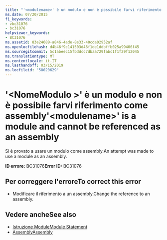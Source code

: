 ```yaml
---
title: "'<modulename>' è un modulo e non è possibile farvi riferimento come assembly"
ms.date: 07/20/2015
f1_keywords:
- vbc31076
- bc31076
helpviewer_keywords:
- BC31076
ms.assetid: 83e24689-a846-4ade-8e33-40cda02952af
ms.openlocfilehash: d4b46f9c141503d46f1de1ddbffb025a99406f45
ms.sourcegitcommit: 5c1abeec15fbddcc7dbaa729fabc1f1f29f12045
ms.translationtype: MT
ms.contentlocale: it-IT
ms.lasthandoff: 03/15/2019
ms.locfileid: "58020629"
---
```

# <a name="modulename-is-a-module-and-cannot-be-referenced-as-an-assembly"></a><span data-ttu-id="c7fde-102">'\<NomeModulo >' è un modulo e non è possibile farvi riferimento come assembly</span><span class="sxs-lookup"><span data-stu-id="c7fde-102">'\<modulename>' is a module and cannot be referenced as an assembly</span></span>
<span data-ttu-id="c7fde-103">Si è provato a usare un modulo come assembly.</span><span class="sxs-lookup"><span data-stu-id="c7fde-103">An attempt was made to use a module as an assembly.</span></span>  
  
 <span data-ttu-id="c7fde-104">**ID errore:** BC31076</span><span class="sxs-lookup"><span data-stu-id="c7fde-104">**Error ID:** BC31076</span></span>  
  
## <a name="to-correct-this-error"></a><span data-ttu-id="c7fde-105">Per correggere l'errore</span><span class="sxs-lookup"><span data-stu-id="c7fde-105">To correct this error</span></span>  
  
-   <span data-ttu-id="c7fde-106">Modificare il riferimento a un assembly.</span><span class="sxs-lookup"><span data-stu-id="c7fde-106">Change the reference to an assembly.</span></span>  
  
## <a name="see-also"></a><span data-ttu-id="c7fde-107">Vedere anche</span><span class="sxs-lookup"><span data-stu-id="c7fde-107">See also</span></span>

- [<span data-ttu-id="c7fde-108">Istruzione Module</span><span class="sxs-lookup"><span data-stu-id="c7fde-108">Module Statement</span></span>](../../visual-basic/language-reference/statements/module-statement.md)
- [<span data-ttu-id="c7fde-109">Assembly</span><span class="sxs-lookup"><span data-stu-id="c7fde-109">Assembly</span></span>](../../visual-basic/language-reference/modifiers/assembly.md)
